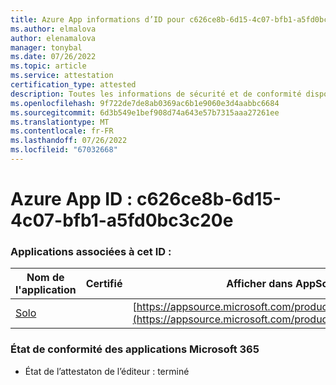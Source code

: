 ```yaml
---
title: Azure App informations d’ID pour c626ce8b-6d15-4c07-bfb1-a5fd0bc3c20e
ms.author: elmalova
author: elenamalova
manager: tonybal
ms.date: 07/26/2022
ms.topic: article
ms.service: attestation
certification_type: attested
description: Toutes les informations de sécurité et de conformité disponibles pour c626ce8b-6d15-4c07-bfb1-a5fd0bc3c20e.
ms.openlocfilehash: 9f722de7de8ab0369ac6b1e9060e3d4aabbc6684
ms.sourcegitcommit: 6d3b549e1bef908d74a643e57b7315aaa27261ee
ms.translationtype: MT
ms.contentlocale: fr-FR
ms.lasthandoff: 07/26/2022
ms.locfileid: "67032668"
---
```

# <a name="azure-app-id-c626ce8b-6d15-4c07-bfb1-a5fd0bc3c20e"></a>Azure App ID : c626ce8b-6d15-4c07-bfb1-a5fd0bc3c20e


### <a name="apps-associated-with-this-id"></a>Applications associées à cet ID :
| **Nom de l'application** | **Certifié** | **Afficher dans AppSource** |
|--------------|---------------|-----------------------|
| [Solo](../forward/WA200003826.md) |  | [https://appsource.microsoft.com/product/office/WA200003826](https://appsource.microsoft.com/product/office/WA200003826) |

### <a name="microsoft-365-app-compliance-status"></a>État de conformité des applications Microsoft 365
- État de l’attestaton de l’éditeur : terminé
